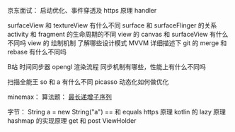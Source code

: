京东面试：
启动优化、事件穿透及 https 原理
handler

surfaceView 和 textureView 有什么不同
surface 和 surfaceFlinger 的关系
activity 和 fragment 的生命周期的不同
view 的 canvas 和 surfaceView 有什么不同吗
view 的 绘制机制
了解哪些设计模式
MVVM 详细描述下
git 的 merge 和 rebase 有什么不同吗

B站
时间同步器
opengl 渲染流程
同步机制有哪些，性能上有什么不同吗

扫描全能王
so 和 a 有什么不同
picasso 动态化如何做优化


minemax：
算法题： [最长递增子序列](https://leetcode.cn/problems/longest-increasing-subsequence/)

字节：
String a = new String("a")
== 和 equals
https 原理
kotlin 的 lazy 原理
hashmap 的实现原理
get 和 post
ViewHolder